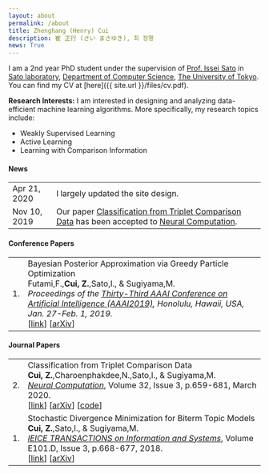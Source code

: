 ```yaml
---
layout: about
permalink: /about
title: Zhenghang (Henry) Cui
description: 崔 正行 (さい まさゆき), 최 정행
news: True
---
```


I am a 2nd year PhD student under the supervision of
[Prof. Issei Sato](http://www.ms.k.u-tokyo.ac.jp/sato/) in
[Sato laboratory](https://www.ml.is.s.u-tokyo.ac.jp/),
[Department of Computer Science](https://www.is.s.u-tokyo.ac.jp/english/),
[The University of Tokyo](https://www.u-tokyo.ac.jp/en/index.html).
You can find my CV at [here]({{ site.url }}/files/cv.pdf).

**Research Interests:**
I am interested in designing and analyzing data-efficient machine learning algorithms.
More specifically, my research topics include:
- Weakly Supervised Learning
- Active Learning
- Learning with Comparison Information

<div class='news'>
  <h4>News</h4>
  <table>
    <tr>
      <td class='date'>Apr 21, 2020</td>
      <td class='announcement'>I largely updated the site design.</td>
    </tr>
    <tr>
      <td class='date'>Nov 10, 2019</td>
      <td class='announcement'>
        Our paper <a href='https://arxiv.org/abs/1907.10225'>Classification from Triplet Comparison Data</a>
	has been accepted to
	<a href='https://www.mitpressjournals.org/loi/neco'>Neural Computation</a>.
      </td>
    </tr>
  </table>
</div>

<div class='news'>
  <h4>Conference Papers</h4>
  <table class='publications'>
    <tr>
      <td>1.</td>
      <td>Bayesian Posterior Approximation via Greedy Particle Optimization<br>
      Futami,F.,<strong>Cui, Z.</strong>,Sato,I., & Sugiyama,M.<br>
      <em>Proceedings of the <a href='https://aaai.org/Conferences/AAAI-19/'>Thirty-Third AAAI Conference on Artificial Intelligence (AAAI2019)</a>, Honolulu, Hawaii, USA, Jan. 27-Feb. 1, 2019.</em><br>
      [<a href='https://www.aaai.org/ojs/index.php/AAAI/article/view/4241'>link</a>]
      [<a href='https://arxiv.org/abs/1805.07912'>arXiv</a>]</td>
    </tr>
  </table>

  <h4>Journal Papers</h4>
  <table>
    <tr>
      <td>2.</td>
      <td>Classification from Triplet Comparison Data<br>
      <strong>Cui, Z.</strong>,Charoenphakdee,N.,Sato,I., & Sugiyama,M.<br>
      <em><a href='https://www.mitpressjournals.org/loi/neco'>Neural Computation</a></em>,
      Volume 32, Issue 3, p.659-681, March 2020.<br>
      [<a href='https://www.mitpressjournals.org/doi/full/10.1162/neco_a_01262'>link</a>]
      [<a href='https://arxiv.org/abs/1907.10225'>arXiv</a>]
      [<a href='https://github.com/zchenry/triplet_classification'>code</a>]</td>
    </tr>
    <tr>
      <td>1.</td>
      <td>Stochastic Divergence Minimization for Biterm Topic Models<br>
      <strong>Cui, Z.</strong>,Sato,I., & Sugiyama,M.<br>
      <em><a href='https://www.jstage.jst.go.jp/browse/transinf'>IEICE TRANSACTIONS on Information and Systems</a></em>, Volume E101.D, Issue 3, p.668-677, 2018.<br>
      [<a href='https://www.jstage.jst.go.jp/article/transinf/E101.D/3/E101.D_2017EDP7310/_article/-char/en'>link</a>]
      [<a href='https://arxiv.org/abs/1705.00394'>arXiv</a>]</td>
    </tr>
  </table>
</div>
